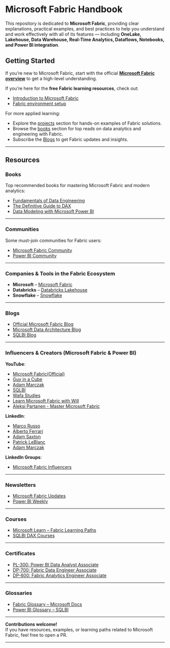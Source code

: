 # Microsoft Fabric Handbook

This repository is dedicated to **Microsoft Fabric**, providing clear explanations, practical examples, and best practices to help you understand and work effectively with all of its features — including **OneLake, Lakehouse, Data Warehouse, Real-Time Analytics, Dataflows, Notebooks, and Power BI integration**.

## Getting Started

If you’re new to Microsoft Fabric, start with the official **[Microsoft Fabric overview](https://learn.microsoft.com/fabric/)** to get a high-level understanding.

If you’re here for the **free Fabric learning resources**, check out:
- [Introduction to Microsoft Fabric](bootcamp/introduction.md)
- [Fabric environment setup](bootcamp/setup.md)

For more applied learning:
- Explore the [projects](projects.md) section for hands-on examples of Fabric solutions.
- Browse the [books](books.md) section for top reads on data analytics and engineering with Fabric.
- Subscribe the [Blogs](blogs.md) to get Fabric updates and insights.

---

## Resources

### Books

Top recommended books for mastering Microsoft Fabric and modern analytics:
- [Fundamentals of Data Engineering](https://www.amazon.com/Fundamentals-Data-Engineering-Robust-Systems/dp/1098108302/)
- [The Definitive Guide to DAX](https://www.sqlbi.com/books/the-definitive-guide-to-dax/)
- [Data Modeling with Microsoft Power BI](https://www.amazon.com/Data-Modeling-Microsoft-Power-BI/dp/1801813101/)

---

### Communities

Some must-join communities for Fabric users:
- [Microsoft Fabric Community](https://community.fabric.microsoft.com/)
- [Power BI Community](https://community.powerbi.com/)

---

### Companies & Tools in the Fabric Ecosystem

- **Microsoft** – [Microsoft Fabric](https://fabric.microsoft.com)
- **Databricks** – [Databricks Lakehouse](https://www.databricks.com/)
- **Snowflake** – [Snowflake](https://www.snowflake.com/)

---

### Blogs

- [Official Microsoft Fabric Blog](https://blog.fabric.microsoft.com/)
- [Microsoft Data Architecture Blog](https://techcommunity.microsoft.com/t5/data-architecture-blog/bg-p/DataArchitectureBlog)
- [SQLBI Blog](https://www.sqlbi.com/blog/)

---

### Influencers & Creators (Microsoft Fabric & Power BI)

**YouTube**:
- [Microsoft Fabric(Official)](https://www.youtube.com/@MicrosoftFabric)
- [Guy in a Cube](https://www.youtube.com/@GuyInACube)
- [Adam Marczak](https://www.youtube.com/@AdamMarczakYT)
- [SQLBI](https://www.youtube.com/@SQLBI)
- [Wafa Studies](https://www.youtube.com/@WafaStudies)
- [Learn Microsoft Fabric with Will](https://www.youtube.com/@LearnMicrosoftFabric)
- [Aleksi Partanen - Master Microsoft Fabric](https://www.youtube.com/@AleksiPartanenTech)

**LinkedIn**:
- [Marco Russo](https://www.linkedin.com/in/sqlbi)
- [Alberto Ferrari](https://www.linkedin.com/in/sqlbi)
- [Adam Saxton](https://www.linkedin.com/in/guyinacube/)
- [Patrick LeBlanc](https://www.linkedin.com/in/patrickdleblanc/)
- [Adam Marczak](https://www.linkedin.com/in/adam-marczak-96088929/)

**LinkedIn Groups**:
- [Microsoft Fabric Influencers](https://www.linkedin.com/groups/14653069/)

---

### Newsletters

- [Microsoft Fabric Updates](https://blog.fabric.microsoft.com/)
- [Power BI Weekly](https://powerbiweekly.info/)

---

### Courses

- [Microsoft Learn – Fabric Learning Paths](https://learn.microsoft.com/fabric/learning-paths/)
- [SQLBI DAX Courses](https://www.sqlbi.com/training/)

---

### Certificates

- [PL-300: Power BI Data Analyst Associate](https://learn.microsoft.com/en-us/credentials/certifications/data-analyst-associate/)
- [DP-700: Fabric Data Engineer Associate](https://learn.microsoft.com/credentials/certifications/fabric-data-engineer-associate/)
- [DP-600: Fabric Analytics Engineer Associate](https://learn.microsoft.com/credentials/certifications/fabric-analytics-engineer-associate/)

---


### Glossaries

- [Fabric Glossary – Microsoft Docs](https://learn.microsoft.com/fabric/get-started/glossary)
- [Power BI Glossary – SQLBI](https://www.sqlbi.com/glossary/)

---

**Contributions welcome!**  
If you have resources, examples, or learning paths related to Microsoft Fabric, feel free to open a PR.

---
